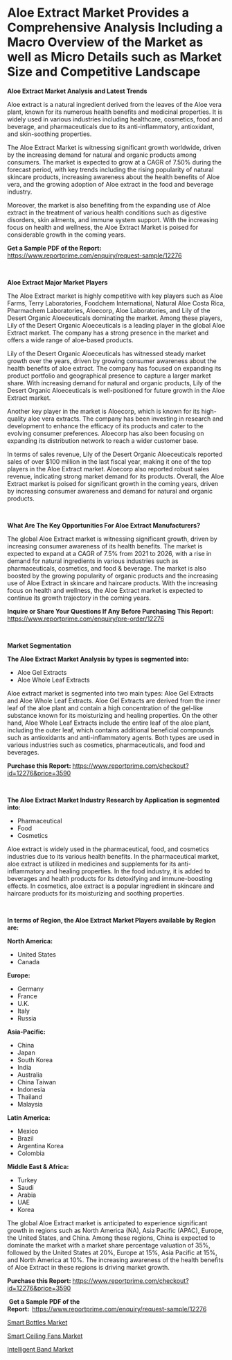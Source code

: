 <p><h1>Aloe Extract Market Provides a Comprehensive Analysis Including a Macro Overview of the Market as well as Micro Details such as Market Size and Competitive Landscape</h1></p><p><strong>Aloe Extract Market Analysis and Latest Trends</strong></p>
<p><p>Aloe extract is a natural ingredient derived from the leaves of the Aloe vera plant, known for its numerous health benefits and medicinal properties. It is widely used in various industries including healthcare, cosmetics, food and beverage, and pharmaceuticals due to its anti-inflammatory, antioxidant, and skin-soothing properties.</p><p>The Aloe Extract Market is witnessing significant growth worldwide, driven by the increasing demand for natural and organic products among consumers. The market is expected to grow at a CAGR of 7.50% during the forecast period, with key trends including the rising popularity of natural skincare products, increasing awareness about the health benefits of Aloe vera, and the growing adoption of Aloe extract in the food and beverage industry.</p><p>Moreover, the market is also benefiting from the expanding use of Aloe extract in the treatment of various health conditions such as digestive disorders, skin ailments, and immune system support. With the increasing focus on health and wellness, the Aloe Extract Market is poised for considerable growth in the coming years.</p></p>
<p><strong>Get a Sample PDF of the Report:&nbsp;</strong> <a href="https://www.reportprime.com/enquiry/request-sample/12276">https://www.reportprime.com/enquiry/request-sample/12276</a></p>
<p>&nbsp;</p>
<p><strong>Aloe Extract Major Market Players</strong></p>
<p><p>The Aloe Extract market is highly competitive with key players such as Aloe Farms, Terry Laboratories, Foodchem International, Natural Aloe Costa Rica, Pharmachem Laboratories, Aloecorp, Aloe Laboratories, and Lily of the Desert Organic Aloeceuticals dominating the market. Among these players, Lily of the Desert Organic Aloeceuticals is a leading player in the global Aloe Extract market. The company has a strong presence in the market and offers a wide range of aloe-based products.</p><p>Lily of the Desert Organic Aloeceuticals has witnessed steady market growth over the years, driven by growing consumer awareness about the health benefits of aloe extract. The company has focused on expanding its product portfolio and geographical presence to capture a larger market share. With increasing demand for natural and organic products, Lily of the Desert Organic Aloeceuticals is well-positioned for future growth in the Aloe Extract market.</p><p>Another key player in the market is Aloecorp, which is known for its high-quality aloe vera extracts. The company has been investing in research and development to enhance the efficacy of its products and cater to the evolving consumer preferences. Aloecorp has also been focusing on expanding its distribution network to reach a wider customer base.</p><p>In terms of sales revenue, Lily of the Desert Organic Aloeceuticals reported sales of over $100 million in the last fiscal year, making it one of the top players in the Aloe Extract market. Aloecorp also reported robust sales revenue, indicating strong market demand for its products. Overall, the Aloe Extract market is poised for significant growth in the coming years, driven by increasing consumer awareness and demand for natural and organic products.</p></p>
<p>&nbsp;</p>
<p><strong>What Are The Key Opportunities For Aloe Extract Manufacturers?</strong></p>
<p><p>The global Aloe Extract market is witnessing significant growth, driven by increasing consumer awareness of its health benefits. The market is expected to expand at a CAGR of 7.5% from 2021 to 2026, with a rise in demand for natural ingredients in various industries such as pharmaceuticals, cosmetics, and food & beverage. The market is also boosted by the growing popularity of organic products and the increasing use of Aloe Extract in skincare and haircare products. With the increasing focus on health and wellness, the Aloe Extract market is expected to continue its growth trajectory in the coming years.</p></p>
<p><strong>Inquire or Share Your Questions If Any Before Purchasing This Report:</strong> <a href="https://www.reportprime.com/enquiry/pre-order/12276">https://www.reportprime.com/enquiry/pre-order/12276</a></p>
<p>&nbsp;</p>
<p><strong>Market Segmentation</strong></p>
<p><strong>The Aloe Extract Market Analysis by types is segmented into:</strong></p>
<p><ul><li>Aloe Gel Extracts</li><li>Aloe Whole Leaf Extracts</li></ul></p>
<p><p>Aloe extract market is segmented into two main types: Aloe Gel Extracts and Aloe Whole Leaf Extracts. Aloe Gel Extracts are derived from the inner leaf of the aloe plant and contain a high concentration of the gel-like substance known for its moisturizing and healing properties. On the other hand, Aloe Whole Leaf Extracts include the entire leaf of the aloe plant, including the outer leaf, which contains additional beneficial compounds such as antioxidants and anti-inflammatory agents. Both types are used in various industries such as cosmetics, pharmaceuticals, and food and beverages.</p></p>
<p><strong>Purchase this Report:&nbsp;</strong><a href="https://www.reportprime.com/checkout?id=12276&price=3590">https://www.reportprime.com/checkout?id=12276&price=3590</a></p>
<p>&nbsp;</p>
<p><strong>The Aloe Extract Market Industry Research by Application is segmented into:</strong></p>
<p><ul><li>Pharmaceutical</li><li>Food</li><li>Cosmetics</li></ul></p>
<p><p>Aloe extract is widely used in the pharmaceutical, food, and cosmetics industries due to its various health benefits. In the pharmaceutical market, aloe extract is utilized in medicines and supplements for its anti-inflammatory and healing properties. In the food industry, it is added to beverages and health products for its detoxifying and immune-boosting effects. In cosmetics, aloe extract is a popular ingredient in skincare and haircare products for its moisturizing and soothing properties.</p></p>
<p>&nbsp;</p>
<p><strong>In terms of Region, the Aloe Extract Market Players available by Region are:</strong></p>
<p>
    <p> <strong> North America: </strong>
        <ul>
            <li>United States</li>
            <li>Canada</li>
        </ul>
        </p> 
    <p> <strong> Europe: </strong>
        <ul>
            <li>Germany</li>
            <li>France</li>
            <li>U.K.</li>
            <li>Italy</li>
            <li>Russia</li>
        </ul>
        </p> 
    <p> <strong> Asia-Pacific: </strong>
        <ul>
            <li>China</li>
            <li>Japan</li>
            <li>South Korea</li>
            <li>India</li>
            <li>Australia</li>
            <li>China Taiwan</li>
            <li>Indonesia</li>
            <li>Thailand</li>
            <li>Malaysia</li>
        </ul>
        </p> 
    <p> <strong> Latin America: </strong>
        <ul>
            <li>Mexico</li>
            <li>Brazil</li>
            <li>Argentina Korea</li>
            <li>Colombia</li>
        </ul>
        </p> 
    <p> <strong> Middle East & Africa: </strong>
        <ul>
            <li>Turkey</li>
            <li>Saudi</li>
            <li>Arabia</li>
            <li>UAE</li>
            <li>Korea</li>
        </ul>
    </p>
    </p>
<p><p>The global Aloe Extract market is anticipated to experience significant growth in regions such as North America (NA), Asia Pacific (APAC), Europe, the United States, and China. Among these regions, China is expected to dominate the market with a market share percentage valuation of 35%, followed by the United States at 20%, Europe at 15%, Asia Pacific at 15%, and North America at 10%. The increasing awareness of the health benefits of Aloe Extract in these regions is driving market growth.</p></p>
<p><strong>Purchase this Report: </strong><a href="https://www.reportprime.com/checkout?id=12276&price=3590">https://www.reportprime.com/checkout?id=12276&price=3590</a></p>
<p>&nbsp;<strong>Get a Sample PDF of the Report:&nbsp;&nbsp;</strong><a href="https://www.reportprime.com/enquiry/request-sample/12276">https://www.reportprime.com/enquiry/request-sample/12276</a></p>
<p><strong></strong></p>
<p><p><a href="https://github.com/kufem1/Market-Research-Report-List-1/blob/main/smart-bottles-market.md">Smart Bottles Market</a></p><p><a href="https://github.com/singletonthaxterkelliehr2df/Market-Research-Report-List-1/blob/main/smart-ceiling-fans-market.md">Smart Ceiling Fans Market</a></p><p><a href="https://github.com/kosella/Market-Research-Report-List-2/blob/main/intelligent-band-market.md">Intelligent Band Market</a></p></p>